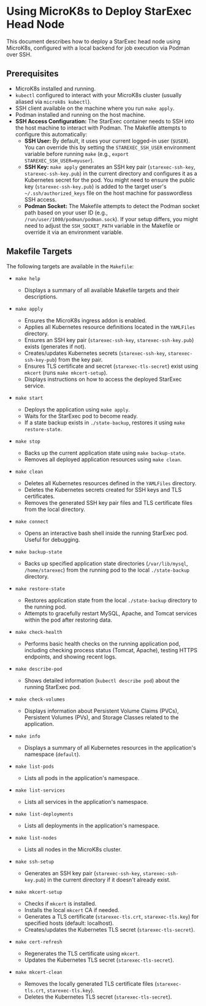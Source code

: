 # Using MicroK8s to Deploy StarExec Head Node

This document describes how to deploy a StarExec head node using MicroK8s, configured with a local backend for job execution via Podman over SSH.

## Prerequisites

* MicroK8s installed and running.
* `kubectl` configured to interact with your MicroK8s cluster (usually aliased via `microk8s kubectl`).
* SSH client available on the machine where you run `make apply`.
* Podman installed and running on the host machine.
* **SSH Access Configuration:** The StarExec container needs to SSH into the host machine to interact with Podman. The Makefile attempts to configure this automatically:
  * **SSH User:** By default, it uses your current logged-in user (`$USER`). You can override this by setting the `STAREXEC_SSH_USER` environment variable before running `make` (e.g., `export STAREXEC_SSH_USER=myuser`).
  * **SSH Key:** `make apply` generates an SSH key pair (`starexec-ssh-key`, `starexec-ssh-key.pub`) in the current directory and configures it as a Kubernetes secret for the pod. You might need to ensure the public key (`starexec-ssh-key.pub`) is added to the target user's `~/.ssh/authorized_keys` file on the host machine for passwordless SSH access.
  * **Podman Socket:** The Makefile attempts to detect the Podman socket path based on your user ID (e.g., `/run/user/1000/podman/podman.sock`). If your setup differs, you might need to adjust the `SSH_SOCKET_PATH` variable in the Makefile or override it via an environment variable.

## Makefile Targets

The following targets are available in the `Makefile`:

* `make help`
  * Displays a summary of all available Makefile targets and their descriptions.

* `make apply`
  * Ensures the MicroK8s ingress addon is enabled.
  * Applies all Kubernetes resource definitions located in the `YAMLFiles` directory.
  * Ensures an SSH key pair (`starexec-ssh-key`, `starexec-ssh-key.pub`) exists (generates if not).
  * Creates/updates Kubernetes secrets (`starexec-ssh-key`, `starexec-ssh-key-pub`) from the key pair.
  * Ensures TLS certificate and secret (`starexec-tls-secret`) exist using `mkcert` (runs `make mkcert-setup`).
  * Displays instructions on how to access the deployed StarExec service.

* `make start`
  * Deploys the application using `make apply`.
  * Waits for the StarExec pod to become ready.
  * If a state backup exists in `./state-backup`, restores it using `make restore-state`.

* `make stop`
  * Backs up the current application state using `make backup-state`.
  * Removes all deployed application resources using `make clean`.

* `make clean`
  * Deletes all Kubernetes resources defined in the `YAMLFiles` directory.
  * Deletes the Kubernetes secrets created for SSH keys and TLS certificates.
  * Removes the generated SSH key pair files and TLS certificate files from the local directory.

* `make connect`
  * Opens an interactive bash shell inside the running StarExec pod. Useful for debugging.

* `make backup-state`
  * Backs up specified application state directories (`/var/lib/mysql`, `/home/starexec`) from the running pod to the local `./state-backup` directory.

* `make restore-state`
  * Restores application state from the local `./state-backup` directory to the running pod.
  * Attempts to gracefully restart MySQL, Apache, and Tomcat services within the pod after restoring data.

* `make check-health`
  * Performs basic health checks on the running application pod, including checking process status (Tomcat, Apache), testing HTTPS endpoints, and showing recent logs.

* `make describe-pod`
  * Shows detailed information (`kubectl describe pod`) about the running StarExec pod.

* `make check-volumes`
  * Displays information about Persistent Volume Claims (PVCs), Persistent Volumes (PVs), and Storage Classes related to the application.

* `make info`
  * Displays a summary of all Kubernetes resources in the application's namespace (`default`).

* `make list-pods`
  * Lists all pods in the application's namespace.

* `make list-services`
  * Lists all services in the application's namespace.

* `make list-deployments`
  * Lists all deployments in the application's namespace.

* `make list-nodes`
  * Lists all nodes in the MicroK8s cluster.

* `make ssh-setup`
  * Generates an SSH key pair (`starexec-ssh-key`, `starexec-ssh-key.pub`) in the current directory if it doesn't already exist.

* `make mkcert-setup`
  * Checks if `mkcert` is installed.
  * Installs the local `mkcert` CA if needed.
  * Generates a TLS certificate (`starexec-tls.crt`, `starexec-tls.key`) for specified hosts (default: localhost).
  * Creates/updates the Kubernetes TLS secret (`starexec-tls-secret`).

* `make cert-refresh`
  * Regenerates the TLS certificate using `mkcert`.
  * Updates the Kubernetes TLS secret (`starexec-tls-secret`).

* `make mkcert-clean`
  * Removes the locally generated TLS certificate files (`starexec-tls.crt`, `starexec-tls.key`).
  * Deletes the Kubernetes TLS secret (`starexec-tls-secret`).
